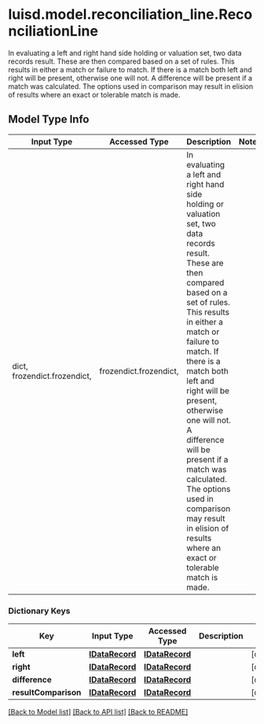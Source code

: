 # luisd.model.reconciliation_line.ReconciliationLine

In evaluating a left and right hand side holding or valuation set, two data records result. These are then compared based on a set of  rules. This results in either a match or failure to match. If there is a match both left and right will be present, otherwise one will not.  A difference will be present if a match was calculated.  The options used in comparison may result in elision of results where an exact or tolerable match is made.

## Model Type Info
Input Type | Accessed Type | Description | Notes
------------ | ------------- | ------------- | -------------
dict, frozendict.frozendict,  | frozendict.frozendict,  | In evaluating a left and right hand side holding or valuation set, two data records result. These are then compared based on a set of  rules. This results in either a match or failure to match. If there is a match both left and right will be present, otherwise one will not.  A difference will be present if a match was calculated.  The options used in comparison may result in elision of results where an exact or tolerable match is made. | 

### Dictionary Keys
Key | Input Type | Accessed Type | Description | Notes
------------ | ------------- | ------------- | ------------- | -------------
**left** | [**IDataRecord**](IDataRecord.md) | [**IDataRecord**](IDataRecord.md) |  | [optional] 
**right** | [**IDataRecord**](IDataRecord.md) | [**IDataRecord**](IDataRecord.md) |  | [optional] 
**difference** | [**IDataRecord**](IDataRecord.md) | [**IDataRecord**](IDataRecord.md) |  | [optional] 
**resultComparison** | [**IDataRecord**](IDataRecord.md) | [**IDataRecord**](IDataRecord.md) |  | [optional] 

[[Back to Model list]](../../README.md#documentation-for-models) [[Back to API list]](../../README.md#documentation-for-api-endpoints) [[Back to README]](../../README.md)


